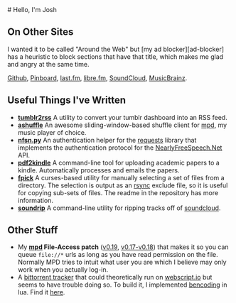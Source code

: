 <div class="prefix_2 grid_5">
# Hello, I'm Josh
</div>
<div class="clear"></div>
<div class="prefix_2 grid_8">

## On Other Sites
<div class="section-rant">
I wanted it to be called "Around the Web" but [my ad blocker][ad-blocker]
has a heuristic to block sections that have that title, which makes me glad
and angry at the same time.
</div>

[Github][github], 
[Pinboard][pinboard],
[last.fm][lastfm],
[libre.fm][librefm],
[SoundCloud][soundcloud],
[MusicBrainz][musicbrainz].

## Useful Things I've Written

* __[tumblr2rss][rss]__ A utility to convert your tumblr dashboard into an
  RSS feed.
* __[ashuffle][]__ An awesome sliding-window-based shuffle client for
  [mpd][], my music player of choice. 
* __[nfsn.py][]__ An authentication helper for the [requests][] library
  that implements the authentication protocol for the [NearlyFreeSpeech.Net][nfsn]
  API.
* __[pdf2kindle][]__ A command-line tool for uploading academic papers to a
  kindle. Automatically processes and emails the papers.
* __[fpick][]__ A curses-based utility for manually selecting a set of
  files from a directory. The selection is output as an [rsync][] exclude
  file, so it is useful for copying sub-sets of files. The readme in the
  repository has more information.
* __[soundrip][]__ A command-line utility for ripping tracks off of 
  [soundcloud][].

## Other Stuff

* My __[mpd][] File-Access patch__ ([v0.19][mpd_patch_v19], 
  [v0.17-v0.18][mpd_patch_v17])
  that makes it so you can queue `file://*` urls as long as you have read permission
  on the file. Normally MPD tries to intuit what user you are which I believe may
  only work when you actually log-in.
* A [bittorrent tracker][lua-bt] that could theoretically run on 
  [webscript.io](https://webscript.io) but seems to have trouble doing so.
  To build it, I implemented [bencoding](https://en.wikipedia.org/wiki/Bencode)
  in lua. Find it [here](https://gist.github.com/Joshkunz/4e114cd473c64498af5d).

</div>

  [github]: https://github.com/joshkunz
  [pinboard]: https://pinboard.in/u:joshkunz
  [lastfm]: http://www.last.fm/user/obstack
  [librefm]: http://www.libre.fm/user/obstack
  [soundcloud]: https://soundcloud.com/joshkunz
  [musicbrainz]: https://musicbrainz.org/user/Joshkunz

  [mpd]: http://www.musicpd.org/
  [requests]: http://docs.python-requests.org/en/latest/index.html
  [nfsn]: http://nearlyfreespeech.net/
  [rsync]: https://rsync.samba.org/

  [rss]: http://rss.joshkunz.com/tumblr/dashboard 
  [ashuffle]: https://github.com/Joshkunz/ashuffle
  [nfsn.py]: https://github.com/Joshkunz/nfsn.py
  [pdf2kindle]: https://github.com/Joshkunz/pdf2kindle
  [fpick]: https://github.com/Joshkunz/fpick
  [soundrip]: https://github.com/Joshkunz/soundrip

  [mpd_patch_v19]: https://gist.github.com/Joshkunz/6e922cedb86c76fd1bfe
  [mpd_patch_v17]: https://gist.github.com/Joshkunz/6946483

  [lua-bt]: https://gist.github.com/Joshkunz/b482992056d08f17be93

  [ad-blocker]: https://github.com/gorhill/uBlock
